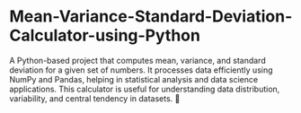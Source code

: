 # Mean-Variance-Standard-Deviation-Calculator-using-Python
A Python-based project that computes mean, variance, and standard deviation for a given set of numbers. It processes data efficiently using NumPy and Pandas, helping in statistical analysis and data science applications. This calculator is useful for understanding data distribution, variability, and central tendency in datasets. 🚀
